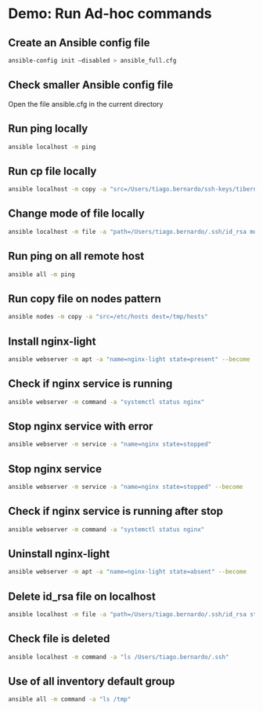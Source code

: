 # Demo: Run Ad-hoc commands

## Create an Ansible config file

```bash
ansible-config init –disabled > ansible_full.cfg
```

## Check smaller Ansible config file

Open the file ansible.cfg in the current directory

## Run ping locally

```bash
ansible localhost -m ping
```

## Run cp file locally

```bash
ansible localhost -m copy -a "src=/Users/tiago.bernardo/ssh-keys/tiberna-key.pem dest=/Users/tiago.bernardo/.ssh/id_rsa"
```

## Change mode of file locally

```bash
ansible localhost -m file -a "path=/Users/tiago.bernardo/.ssh/id_rsa mode=0600"
```

## Run ping on all remote host

```bash
ansible all -m ping
```

## Run copy file on nodes pattern

```bash
ansible nodes -m copy -a "src=/etc/hosts dest=/tmp/hosts"
```

## Install nginx-light

```bash
ansible webserver -m apt -a "name=nginx-light state=present" --become
```

## Check if nginx service is running

```bash
ansible webserver -m command -a "systemctl status nginx"
```

## Stop nginx service with error

```bash
ansible webserver -m service -a "name=nginx state=stopped"
```

## Stop nginx service

```bash
ansible webserver -m service -a "name=nginx state=stopped" --become
```

## Check if nginx service is running after stop

```bash
ansible webserver -m command -a "systemctl status nginx"
```

## Uninstall nginx-light

```bash
ansible webserver -m apt -a "name=nginx-light state=absent" --become
```

## Delete id_rsa file on localhost

```bash
ansible localhost -m file -a "path=/Users/tiago.bernardo/.ssh/id_rsa state=absent"
```

## Check file is deleted

```bash
ansible localhost -m command -a "ls /Users/tiago.bernardo/.ssh"
```

## Use of all inventory default group

```bash
ansible all -m command -a "ls /tmp"
```
